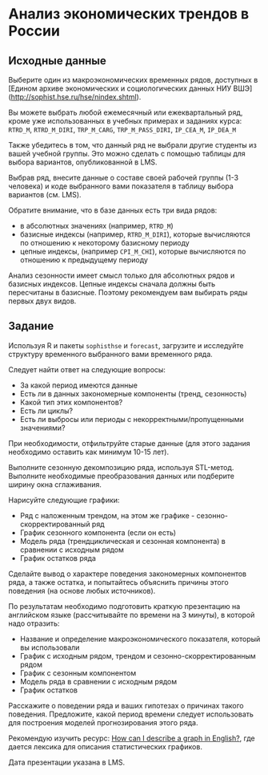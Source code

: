 # Анализ экономических трендов в России

## Исходные данные

Выберите один из макроэкономических временных рядов, доступных в [Едином архиве экономических и социологических данных НИУ ВШЭ] (http://sophist.hse.ru/hse/nindex.shtml).


Вы можете выбрать любой ежемесячный или ежеквартальный ряд, кроме уже использованных в учебных примерах и заданиях курса:
`RTRD_M`, `RTRD_M_DIRI`, `TRP_M_CARG`, `TRP_M_PASS_DIRI`, `IP_CEA_M`, `IP_DEA_M`


Также убедитесь в том, что данный ряд не выбрали другие студенты из вашей учебной группы. Это можно сделать с помощью таблицы для выбора вариантов, опубликованной в LMS.


Выбрав ряд, внесите данные о составе своей рабочей группы (1-3 человека) и коде выбранного вами показателя в таблицу выбора вариантов (см. LMS).


Обратите внимание, что в базе данных есть три вида рядов:
- в абсолютных значениях (например, `RTRD_M`)
- базисные индексы (например, `RTRD_M_DIRI`), которые вычисляются по отношению к некоторому базисному периоду
- цепные индексы, (например `CPI_M_CHI`), которые вычисляются по отношению к предыдущему периоду


Анализ сезонности имеет смысл только для абсолютных рядов и базисных индексов. Цепные индексы сначала должны быть пересчитаны в базисные. Поэтому рекомендуем вам выбирать ряды первых двух видов.



## Задание

Используя R и пакеты `sophisthse` и `forecast`, загрузите и исследуйте структуру временного выбранного вами временного ряда.

Следует найти ответ на следующие вопросы:

- За какой период имеются данные
- Есть ли в данных закономерные компоненты (тренд, сезонность)
- Какой тип этих компонентов?
- Есть ли циклы?
- Есть ли выбросы или периоды с некорректными/пропущенными значениями?


При необходимости, отфильтруйте старые данные (для этого задания необходимо оставить как минимум 10-15 лет).

Выполните сезонную декомпозицию ряда, используя STL-метод. Выполните необходимые преобразования данных или подберите ширину окна сглаживания.

Нарисуйте следующие графики:
- Ряд с наложенным трендом, на этом же графике - сезонно-скорректированный ряд
- График сезонного компонента (если он есть)
- Модель ряда (трендциклическая и сезонная компонента) в сравнении с исходным рядом
- График остатков ряда


Сделайте вывод о характере поведения закономерных компонентов ряда, а также остатка, и попытайтесь объяснить причины этого поведения (на основе любых источников).

По результатам необходимо подготовить краткую презентацию на английском языке (рассчитывайте по времени на 3 минуты), в которой надо отразить:
- Название и определение макроэкономического показателя, который вы использовали
- График с исходным рядом, трендом и сезонно-скорректированным рядом
- График с сезонным компонентом
- Модель ряда в сравнении с исходным рядом
- График остатков

Расскажите о поведении ряда и ваших гипотезах о причинах такого поведения. Предложите, какой период времени следует использовать для построения моделей прогнозирования этого ряда.

Рекомендую изучить ресурс: [How can I describe a graph in English?](http://www.stgeorges.co.uk/blog/how-can-i-describe-a-graph-ielts-writing-task-part-1-business-english), где дается лексика для описания статистических графиков.

Дата презентации указана в LMS.
